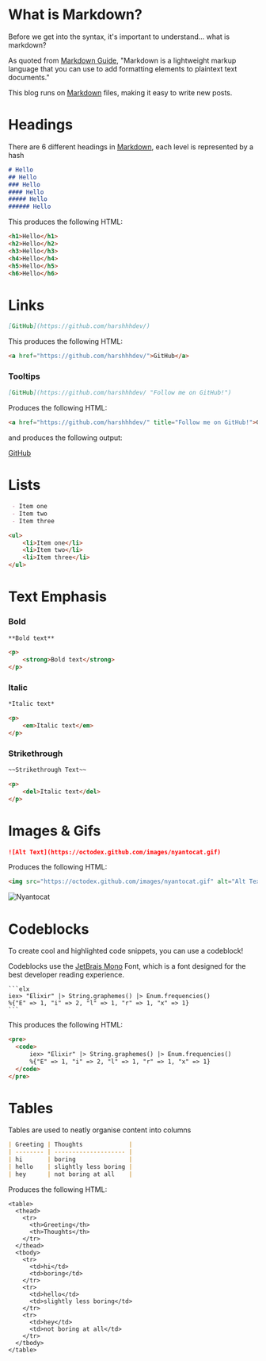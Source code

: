 # What is Markdown?

Before we get into the syntax, it's important to understand... what is markdown?

As quoted from [Markdown Guide](https://www.markdownguide.org/getting-started), "Markdown is a lightweight markup language that you can use to add formatting elements to plaintext text documents."

This blog runs on [Markdown] files, making it easy to write new posts.

# Headings

There are 6 different headings in [Markdown], each level is represented by a hash

```md
# Hello
## Hello
### Hello
#### Hello
##### Hello
###### Hello
```

This produces the following HTML:

```html
<h1>Hello</h1>
<h2>Hello</h2>
<h3>Hello</h3>
<h4>Hello</h4>
<h5>Hello</h5>
<h6>Hello</h6>
```

# Links

```md
[GitHub](https://github.com/harshhhdev/)
```

This produces the following HTML:

```html
<a href="https://github.com/harshhhdev/">GitHub</a>
```

### Tooltips

```md
[GitHub](https://github.com/harshhhdev/ "Follow me on GitHub!")
```

Produces the following HTML:

```html
<a href="https://github.com/harshhhdev/" title="Follow me on GitHub!">GitHub</a>
```

and produces the following output:

[GitHub](https://github.com/harshhhdev/ "Follow me on GitHub!")

# Lists

```md
 - Item one
 - Item two
 - Item three
```

```html
<ul>
    <li>Item one</li>
    <li>Item two</li>
    <li>Item three</li>
</ul>
```

# Text Emphasis

### Bold

```md
**Bold text**
```

```html
<p>
    <strong>Bold text</strong>
</p>
```

### Italic

```md
*Italic text*
```

```html
<p>
    <em>Italic text</em>
</p>
```

### Strikethrough

```md
~~Strikethrough Text~~
```

```html
<p>
    <del>Italic text</del>
</p>
```

# Images & Gifs

```md
![Alt Text](https://octodex.github.com/images/nyantocat.gif)
```

Produces the following HTML:

```html
<img src="https://octodex.github.com/images/nyantocat.gif" alt="Alt Text" />
```

![Nyantocat](https://octodex.github.com/images/nyantocat.gif)

# Codeblocks

To create cool and highlighted code snippets, you can use a codeblock!

Codeblocks use the [JetBrais Mono](https://www.jetbrains.com/lp/mono/) Font, which is a font designed for the best developer reading experience.

````
```elx
iex> "Elixir" |> String.graphemes() |> Enum.frequencies()
%{"E" => 1, "i" => 2, "l" => 1, "r" => 1, "x" => 1}
```
````

This produces the following HTML:

```html
<pre>
  <code>
      iex> "Elixir" |> String.graphemes() |> Enum.frequencies()
      %{"E" => 1, "i" => 2, "l" => 1, "r" => 1, "x" => 1}
  </code>
</pre>
```

# Tables

Tables are used to neatly organise content into columns

```md
| Greeting | Thoughts             |
| -------- | -------------------- |
| hi       | boring               |
| hello    | slightly less boring |
| hey      | not boring at all    |
```

Produces the following HTML:

```
<table>
  <thead>
    <tr>
      <th>Greeting</th>
      <th>Thoughts</th>
    </tr>
  </thead>
  <tbody>
    <tr>
      <td>hi</td>
      <td>boring</td>
    </tr>
    <tr>
      <td>hello</td>
      <td>slightly less boring</td>
    </tr>
    <tr>
      <td>hey</td>
      <td>not boring at all</td>
    </tr>
  </tbody>
</table>
```


[markdown]: https://en.wikipedia.org/wiki/Markdown

